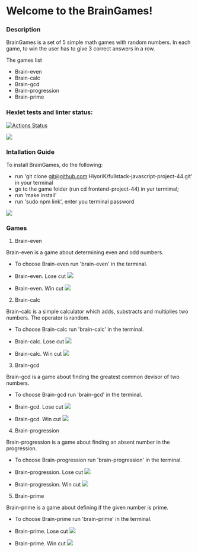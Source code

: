 # Welcome to the BrainGames!

### Description

BrainGames is a set of 5 simple math games with random numbers. In each game, to win the user has to give 3 correct answers in a row.

The games list
* Brain-even
* Brain-calc
* Brain-gcd 
* Brain-progression
* Brain-prime


### Hexlet tests and linter status:
[![Actions Status](https://github.com/HiyoriK/fullstack-javascript-project-44/actions/workflows/hexlet-check.yml/badge.svg)](https://github.com/HiyoriK/fullstack-javascript-project-44/actions)

<a href="https://codeclimate.com/github/HiyoriK/fullstack-javascript-project-44/maintainability"><img src="https://api.codeclimate.com/v1/badges/fbcc365a310f0ee0c99c/maintainability" /></a>


### Intallation Guide

To install BrainGames, do the following:

* run 'git clone git@github.com:HiyoriK/fullstack-javascript-project-44.git' in your terminal
* go to the game folder (run cd frontend-project-44) in yur termimal;
* run 'make install'
* run 'sudo npm link', enter you terminal password

<a href="https://asciinema.org/a/2hmHjxk5iMnVspDR6QcIwaI0b" target="_blank"><img src="https://asciinema.org/a/2hmHjxk5iMnVspDR6QcIwaI0b.svg" /></a>

### Games

1. Brain-even

Brain-even is a game about determining even and odd numbers. 

* To choose Brain-even run 'brain-even' in the terminal.

* Brain-even. Lose cut
<a href="https://asciinema.org/a/zKpmgUBPdGEn3syGExJMs4V1T" target="_blank"><img src="https://asciinema.org/a/zKpmgUBPdGEn3syGExJMs4V1T.svg" /></a>

* Brain-even. Win cut
<a href="https://asciinema.org/a/U4hPoCOVwlQQoeWEsnBwYTe2P" target="_blank"><img src="https://asciinema.org/a/U4hPoCOVwlQQoeWEsnBwYTe2P.svg" /></a>



2. Brain-calc

Brain-calc is a simple calculator which adds, substracts and multiplies two numbers. The operator is random.

* To choose Brain-calc run 'brain-calc' in the terminal.

* Brain-calc. Lose cut
<a href="https://asciinema.org/a/JRtVIbCenpOpwx4HJVgqBLQc0" target="_blank"><img src="https://asciinema.org/a/JRtVIbCenpOpwx4HJVgqBLQc0.svg" /></a>

* Brain-calc. Win cut
<a href="https://asciinema.org/a/u5BB4tNDkqvCyMVAUygAkazoU" target="_blank"><img src="https://asciinema.org/a/u5BB4tNDkqvCyMVAUygAkazoU.svg" /></a>



3. Brain-gcd

Brain-gcd is a game about finding the greatest common devisor of two numbers.

* To choose Brain-gcd run 'brain-gcd' in the terminal.

* Brain-gcd. Lose cut
<a href="https://asciinema.org/a/mqy6SQ18UqNvBIL9oeR0gFjjA" target="_blank"><img src="https://asciinema.org/a/mqy6SQ18UqNvBIL9oeR0gFjjA.svg" /></a>

* Brain-gcd. Win cut
<a href="https://asciinema.org/a/aiSLKwZnOh1WW5Ow99V7jSCu2" target="_blank"><img src="https://asciinema.org/a/aiSLKwZnOh1WW5Ow99V7jSCu2.svg" /></a>



4. Brain-progression

Brain-progression is a game about finding an absent number in the progression.

* To choose Brain-progression run 'brain-progression' in the terminal.

* Brain-progression. Lose cut
<a href="https://asciinema.org/a/LDKz9nBM4YSknPfCMOs3b956a" target="_blank"><img src="https://asciinema.org/a/LDKz9nBM4YSknPfCMOs3b956a.svg" /></a>

* Brain-progression. Win cut
<a href="https://asciinema.org/a/G0XkRx3DfrSSKLNATnCgd31rl" target="_blank"><img src="https://asciinema.org/a/G0XkRx3DfrSSKLNATnCgd31rl.svg" /></a>



5. Brain-prime

Brain-prime is a game about defining if the given number is prime.

* To choose Brain-prime run 'brain-prime' in the terminal.

* Brain-prime. Lose cut
<a href="https://asciinema.org/a/DLchy37vx2UMumQX5VHu6tj15" target="_blank"><img src="https://asciinema.org/a/DLchy37vx2UMumQX5VHu6tj15.svg" /></a>

* Brain-prime. Win cut
<a href="https://asciinema.org/a/10OWkVtFt97n6YNw5s0L6cbeh" target="_blank"><img src="https://asciinema.org/a/10OWkVtFt97n6YNw5s0L6cbeh.svg" /></a>

